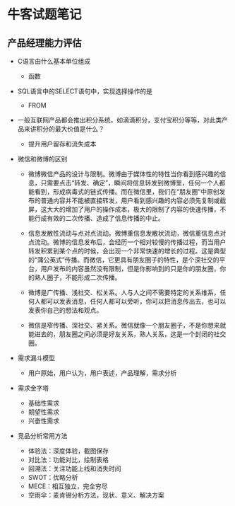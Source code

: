 # 牛客试题笔记

## 产品经理能力评估

- C语言由什么基本单位组成
  - 函数

- SQL语言中的SELECT语句中，实现选择操作的是
  - FROM

- 一般互联网产品都会推出积分系统，如滴滴积分，支付宝积分等等，对此类产品来讲积分的最大价值是什么？
  - 提升用户留存和流失成本

- 微信和微博的区别

  - 微博微信产品的设计与限制。微博由于媒体性的特性当你看到感兴趣的信息，只需要点击“转发、确定”，瞬间将信息转发到微博里，任何一个人都能看到，形成病毒式的链式传播。而在微信里，我们在“朋友圈”中原创发布的普通内容并不能被直接转发，用户看到感兴趣的内容必须先复制或截屏，这大大的增加了用户的操作成本，极大的限制了内容的快速传播，不能行成有效的二次传播、造成了信息传播的中止。
  
  - 信息发散性流动与点对点流动。微博重信息发散状流动，微信重信息点对点流动。微博的信息发布后，会经历一个相对较慢的传播过程，而当用户转发积累到某个点的时候，会出现一个非常快速的增长的过程。这是典型的“蒲公英式”传播。而微信，它更具有朋友圈子的特性，是个深社交的平台，用户发布的内容虽然没有限制，但是你影响到的只是你的朋友圈，你的熟人圈子，不能形成二次传播。

  - 微博是广传播、浅社交、松关系。人与人之间不需要特定的关系维系，任何人都可以发表消息，任何人都可以旁听，你可以把消息传出去，也可以发表你自己的想法和观点。

  - 微信是窄传播、深社交、紧关系。微信就像一个朋友圈子，不是你想来就能进去的，朋友圈之间必须是好友关系，熟人关系，这是一个封闭的社交圈。

- 需求漏斗模型
  - 用户原始，用户认为，用户表述，产品理解，需求分析

- 需求金字塔
  - 基础性需求
  - 期望性需求
  - 兴奋性需求

- 竞品分析常用方法
  - 体验法：深度体验，截图保存
  - 对比法：功能对比，绘制表格
  - 回溯法：关注功能上线和消失时间
  - SWOT：优略分析
  - MECE：相互独立，完全穷尽
  - 空雨伞：麦肯锡分析方法，现状、意义、解决方案
